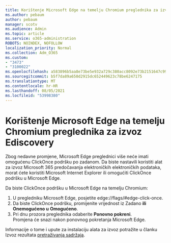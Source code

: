 ```yaml
---
title: Korištenje Microsoft Edge na temelju Chromium preglednika za izvoz Ediscovery
ms.author: pebaum
author: pebaum
manager: scotv
ms.audience: Admin
ms.topic: article
ms.service: o365-administration
ROBOTS: NOINDEX, NOFOLLOW
localization_priority: Normal
ms.collection: Adm_O365
ms.custom:
- "3473"
- "3100022"
ms.openlocfilehash: a583896b5aa8e73be5e932a729c380acc8092e73b2151647c999f9a7b69669b6
ms.sourcegitcommit: b5f7da89a650d2915dc652449623c78be6247175
ms.translationtype: MT
ms.contentlocale: hr-HR
ms.lasthandoff: 08/05/2021
ms.locfileid: "53998380"
---
```

# <a name="using-microsoft-edge-based-on-chromium-browsers-for-ediscovery-export"></a>Korištenje Microsoft Edge na temelju Chromium preglednika za izvoz Ediscovery

Zbog nedavne promjene, Microsoft Edge preglednici više neće imati omogućenu ClickOnce podršku po zadanom. Da biste nastavili koristiti alat za izvoz Microsoft 365 predočavanja elektroničkih elektroničkih podataka, morat ćete koristiti Microsoft Internet Explorer ili omogućiti ClickOnce podršku u Microsoft Edge. 

Da biste ClickOnce podršku u Microsoft Edge na temelju Chromium: 
1. U pregledniku Microsoft Edge, posjetite edge://flags/#edge-click-once.
2. Da biste ClickOnce podršku, promijenite vrijednost iz Zadano **ili** **Onemogućeno u** **Omogućeno**. 
3. Pri dnu prozora preglednika odaberite **Ponovno pokreni**. <br>
 Promjena će snazi nakon ponovnog pokretanja Microsoft Edge. 

Informacije o tome i upute za instalaciju alata za izvoz potražite u članku Izvoz rezultata [ pretraživanja sadržaja](https://docs.microsoft.com/microsoft-365/compliance/export-search-results).